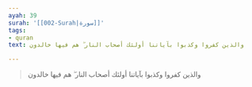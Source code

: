 ```yaml
---
ayah: 39
surah: '[[002-Surah|سورة]]'
tags:
- quran
text: والذين كفروا وكذبوا بآياتنا أولئك أصحاب النار ۖ هم فيها خالدون

---
```

> والذين كفروا وكذبوا بآياتنا أولئك أصحاب النار ۖ هم فيها خالدون
